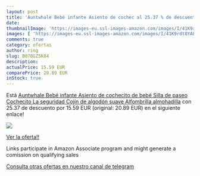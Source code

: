 ```yaml
---
layout: post
title: 'Auntwhale Bebé infante Asiento de cochec al 25.37 % de descuento'
date: 
thumbnailImage: 'https://images-eu.ssl-images-amazon.com/images/I/41K9rdt8YAL._SL200_.jpg'
images: [ 'https://images-eu.ssl-images-amazon.com/images/I/41K9rdt8YAL._SL200_.jpg' ]
comments: true
category: ofertas
author: ring
slug: B07BGZ5K84
description:
actualPrice: 15.59 EUR
comparePrice: 20.89 EUR
inStock: true
---
```


Está [Auntwhale Bebé infante Asiento de cochecito de bebé Silla de paseo Cochecito La seguridad Cojín de algodón suave Alfombrilla almohadilla](https://www.amazon.es/dp/B07BGZ5K84/?tag=tolees-21) con 25.37 de descuento por 15.59 EUR (original: 20.89 EUR) en el siguiente enlace!

[![](https://images-eu.ssl-images-amazon.com/images/I/41K9rdt8YAL._SL200_.jpg)](https://www.amazon.es/dp/B07BGZ5K84/?tag=tolees-21)

[Ver la oferta!!](https://www.amazon.es/dp/B07BGZ5K84/?tag=tolees-21)

Links participate in Amazon Associate program and might generate a comission on qualifying sales

[Consulta otras ofertas en nuestro canal de telegram](https://t.me/s/ofertas25)
